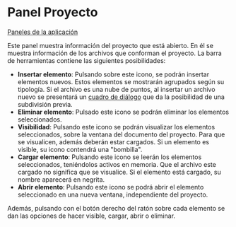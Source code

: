 # Panel Proyecto

[Paneles de la aplicación](./)

Este panel muestra información del proyecto que está abierto. En él se muestra información de los archivos que conforman el proyecto. La barra de herramientas contiene las siguientes posibilidades:

* **Insertar elemento**: Pulsando sobre este icono, se podrán insertar elementos nuevos. Estos elementos se mostrarán agrupados según su tipología. Si el archivo es una nube de puntos, al insertar un archivo nuevo se presentará un [cuadro de diálogo](../../otras-herramientas/division-por-hojas.md) que da la posibilidad de una subdivisión previa.
* **Eliminar elemento**: Pulsado este icono se podrán eliminar los elementos seleccionados.
* **Visibilidad**: Pulsando este icono se podrán visualizar los elementos seleccionados, sobre la ventana del documento del proyecto. Para que se visualicen, además deberán estar cargados. Si un elemento es visible, su icono contendrá una "bombilla".
* **Cargar elemento**: Pulsando este icono se leerán los elementos seleccionados, teniéndolos activos en memoria. Que el archivo este cargado no significa que se visualice. Si el elemento está cargado, su nombre aparecerá en negrita.
* **Abrir elemento**: Pulsando este icono se podrá abrir el elemento seleccionado en una nueva ventana, independiente del proyecto.

Además, pulsando con el botón derecho del ratón sobre cada elemento se dan las opciones de hacer visible, cargar, abrir o eliminar.

